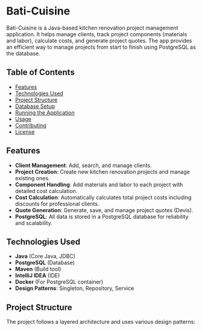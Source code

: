 # Bati-Cuisine

Bati-Cuisine is a Java-based kitchen renovation project management application. It helps manage clients, track project components (materials and labor), calculate costs, and generate project quotes. The app provides an efficient way to manage projects from start to finish using PostgreSQL as the database.

## Table of Contents

- [Features](#features)
- [Technologies Used](#technologies-used)
- [Project Structure](#project-structure)
- [Database Setup](#database-setup)
- [Running the Application](#running-the-application)
- [Usage](#usage)
- [Contributing](#contributing)
- [License](#license)

## Features

- **Client Management**: Add, search, and manage clients.
- **Project Creation**: Create new kitchen renovation projects and manage existing ones.
- **Component Handling**: Add materials and labor to each project with detailed cost calculation.
- **Cost Calculation**: Automatically calculates total project costs including discounts for professional clients.
- **Quote Generation**: Generate, save, and manage project quotes (Devis).
- **PostgreSQL**: All data is stored in a PostgreSQL database for reliability and scalability.

## Technologies Used

- **Java** (Core Java, JDBC)
- **PostgreSQL** (Database)
- **Maven** (Build tool)
- **IntelliJ IDEA** (IDE)
- **Docker** (For PostgreSQL container)
- **Design Patterns**: Singleton, Repository, Service

## Project Structure

The project follows a layered architecture and uses various design patterns:


